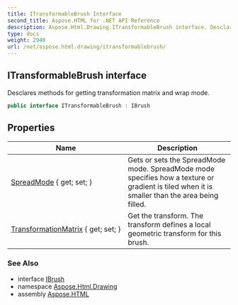 ```yaml
---
title: ITransformableBrush Interface
second_title: Aspose.HTML for .NET API Reference
description: Aspose.Html.Drawing.ITransformableBrush interface. Desclares methods for getting transformation matrix and wrap mode
type: docs
weight: 2940
url: /net/aspose.html.drawing/itransformablebrush/
---
```

## ITransformableBrush interface

Desclares methods for getting transformation matrix and wrap mode.

```csharp
public interface ITransformableBrush : IBrush
```

## Properties

| Name | Description |
| --- | --- |
| [SpreadMode](../../aspose.html.drawing/itransformablebrush/spreadmode/) { get; set; } | Gets or sets the SpreadMode mode. SpreadMode mode specifies how a texture or gradient is tiled when it is smaller than the area being filled. |
| [TransformationMatrix](../../aspose.html.drawing/itransformablebrush/transformationmatrix/) { get; set; } | Get the transform. The transform defines a local geometric transform for this brush. |

### See Also

* interface [IBrush](../ibrush/)
* namespace [Aspose.Html.Drawing](../../aspose.html.drawing/)
* assembly [Aspose.HTML](../../)
